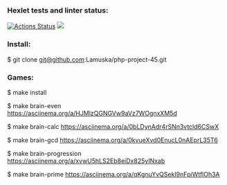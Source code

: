 ### Hexlet tests and linter status:
[![Actions Status](https://github.com/Lamuska/php-project-45/actions/workflows/hexlet-check.yml/badge.svg)](https://github.com/Lamuska/php-project-45/actions)
<a href="https://codeclimate.com/github/Lamuska/php-project-45/maintainability"><img src="https://api.codeclimate.com/v1/badges/bcf3e93b3101dfc7378e/maintainability" /></a>

### Install:
$ git clone git@github.com:Lamuska/php-project-45.git

### Games:
$ make install

$ make brain-even
https://asciinema.org/a/HJMlzQGNGVw9aVz7WOgnxXM5d

$ make brain-calc
https://asciinema.org/a/0bLDynAdr4rSNn3vtcld6CSwX

$ make brain-gcd
https://asciinema.org/a/0kvueXvd0EnucL0nAEprL35T6

$ make brain-progression
https://asciinema.org/a/xvwU5hLS2Eb8eiDx825yINxab

$ make brain-prime
https://asciinema.org/a/qKgnuYvQSekI9nFpiWtflOh3A
